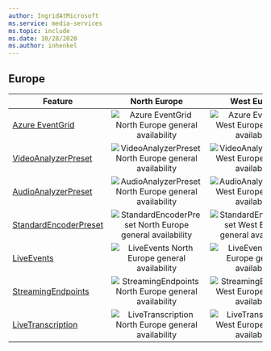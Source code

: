 ```yaml
---
author: IngridAtMicrosoft
ms.service: media-services 
ms.topic: include
ms.date: 10/28/2020
ms.author: inhenkel
---
```


<!--Feature availability in region-->
## Europe

| Feature | North Europe | West Europe |
| --- | :---: | :---: |
| [Azure EventGrid](../monitoring/reacting-to-media-services-events.md) |![Azure EventGrid North Europe general availability](../media/azure-clouds-regions/ga.svg)  |![Azure EventGrid West Europe general availability](../media/azure-clouds-regions/ga.svg) |
| [VideoAnalyzerPreset](../analyze-video-audio-files-concept.md) |![VideoAnalyzerPreset North Europe general availability](../media/azure-clouds-regions/ga.svg)  | ![VideoAnalyzerPreset West Europe general availability](../media/azure-clouds-regions/ga.svg) |
| [AudioAnalyzerPreset](../analyze-video-audio-files-concept.md) |![AudioAnalyzerPreset North Europe general availability](../media/azure-clouds-regions/ga.svg)  | ![AudioAnalyzerPreset West Europe general availability](../media/azure-clouds-regions/ga.svg) |
| [StandardEncoderPreset](../encode-concept.md) |![StandardEncoderPreset North Europe general availability](../media/azure-clouds-regions/ga.svg)  | ![StandardEncoderPreset West Europe general availability](../media/azure-clouds-regions/ga.svg) |
| [LiveEvents](../stream-live-streaming-concept.md) |![LiveEvents North Europe general availability](../media/azure-clouds-regions/ga.svg)  | ![LiveEvents West Europe general availability](../media/azure-clouds-regions/ga.svg) |
| [StreamingEndpoints](../streaming-endpoint-concept.md) |![StreamingEndpoints North Europe general availability](../media/azure-clouds-regions/ga.svg) | ![StreamingEndpoints West Europe general availability](../media/azure-clouds-regions/ga.svg) |
| [LiveTranscription](../live-event-live-transcription-how-to.md) |![LiveTranscription North Europe general availability](../media/azure-clouds-regions/ga.svg) |![LiveTranscription West Europe general availability](../media/azure-clouds-regions/ga.svg) |
